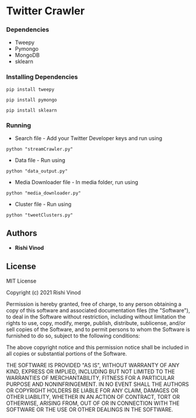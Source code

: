 # Twitter Crawler 



### Dependencies

- Tweepy
- Pymongo
- MongoDB
- sklearn


### Installing Dependencies


```
pip install tweepy
```

```
pip install pymongo
```




```
pip install sklearn
```

### Running

- Search file - Add your Twitter Developer keys and run using
```
python "streamCrawler.py"
```
- Data file - Run using
```
python "data_output.py"
```
- Media Downloader file - In media folder, run using
```
python "media_downloader.py"
```
- Cluster file -  Run using

```
python "tweetClusters.py"
```


## Authors

- **Rishi Vinod** 


## License

MIT License

Copyright (c) 2021 Rishi Vinod

Permission is hereby granted, free of charge, to any person obtaining a copy
of this software and associated documentation files (the "Software"), to deal
in the Software without restriction, including without limitation the rights
to use, copy, modify, merge, publish, distribute, sublicense, and/or sell
copies of the Software, and to permit persons to whom the Software is
furnished to do so, subject to the following conditions:

The above copyright notice and this permission notice shall be included in all
copies or substantial portions of the Software.

THE SOFTWARE IS PROVIDED "AS IS", WITHOUT WARRANTY OF ANY KIND, EXPRESS OR
IMPLIED, INCLUDING BUT NOT LIMITED TO THE WARRANTIES OF MERCHANTABILITY,
FITNESS FOR A PARTICULAR PURPOSE AND NONINFRINGEMENT. IN NO EVENT SHALL THE
AUTHORS OR COPYRIGHT HOLDERS BE LIABLE FOR ANY CLAIM, DAMAGES OR OTHER
LIABILITY, WHETHER IN AN ACTION OF CONTRACT, TORT OR OTHERWISE, ARISING FROM,
OUT OF OR IN CONNECTION WITH THE SOFTWARE OR THE USE OR OTHER DEALINGS IN THE
SOFTWARE.
